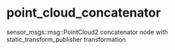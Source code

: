 # point_cloud_concatenator
sensor_msgs::msg::PointCloud2 concatenator node with static_transform_publisher transformation
